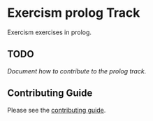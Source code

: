# Exercism prolog Track

Exercism exercises in prolog.

## TODO

_Document how to contribute to the prolog track._

## Contributing Guide

Please see the [contributing guide](https://github.com/exercism/x-common/blob/master/CONTRIBUTING.md).
